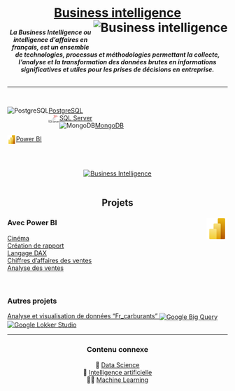 <h1 align="center"><b><a href="https://github.com/MiKL5/artificialIntelligence/blob/master/docs/other/bi">Business intelligence</a></b> <a href="https://github.com/MiKL5/"><img src="assets/bi.svg" alt="Business intelligence" align="right" height="64px"></a></h1>
<div align="center">

<!-- [Définition](https://github.com/MiKL5/artificialIntelligence/blob/master/docs/other/bi)  
- -->

<b><i>La Business Intelligence ou intelligence d’affaires en français, est un ensemble de technologies, processus et méthodologies permettant la collecte, l’analyse et la transformation des données brutes en informations significatives et utiles pour les prises de décisions en entreprise.</i></b><br><br></div>
___

<br>

[PostgreSQL](https://github.com/MiKL5/PostgreSQL) <a href="https://github.com/MiKL5/PostgreSQL"> <img src="https://upload.wikimedia.org/wikipedia/commons/2/29/Postgresql_elephant.svg" alt="PostgreSQL" align="left" height="20px"> </a>  
[SQL Server](https://github.com/MiKL5/SQLserver) <a href="https://github.com/MiKL5/SQLserver"> <img src="assets/Microsoft_SQL_Server.svg" alt="SQL Server" align="left" height="20px"> </a>  
[MongoDB](https://github.com/MiKL5/MongoDB) <a href="https://github.com/MiKL5/MongoDB"> <img src="assets/mongodb_original_logo_icon_146424.svg" alt="MongoDB" align="left" height="20px"> </a>  


[Power BI](https://github.com/MiKL5/PowerBI) <a href="https://github.com/MiKL5/PowerBI"> <img src="https://github.com/MiKL5/PowerBI/raw/master/assets/power_Bi.svg" alt="Power BI" align="left" height="20px"> </a>  
<!-- [Google Big Query](projects/sp98) <a href=""> <img src="https://www.gstatic.com/bricks/image/d1a2346b57ea1c97bc4f8f01f289620f45c33d66bcd5b1372252fce3533cae4a.svg" alt="Google Big Query" align="left" height="20px"> </a>  
[Locker Studio](projects/sp98) <a href=""> <img src="https://www.gstatic.com/analytics-lego/svg/ic_looker_studio.svg" alt="Google Lokker Studio" align="left" height="20px"> </a>   -->

<br><div align="center"><br>
<a href="docs"><img src="assets/bidw.jpg" alt="Business Intelligence" width="400"></a><br><br><h2><b>Projets</b></h2>
<h3 align="left">Avec Power BI<a href="https://github.com/MiKL5/PowerBI"><img align="right" src="https://github.com/MiKL5/PowerBI/raw/master/assets/power_Bi.svg" alt="Power BI" height="48px"></a></h3></div> 

[Cinéma](https://github.com/MiKL5/PowerBI/tree/master/3_cinema)  
[Création de rapport](https://github.com/MiKL5/PowerBI/tree/master/6_rapportCinema)  
[Langage DAX](https://github.com/MiKL5/PowerBI/tree/master/8_tpDax)  
[Chiffres d’affaires des ventes](https://github.com/MiKL5/PowerBI/blob/master/9_tpVentes)  
[Analyse des ventes](https://github.com/MiKL5/PowerBI/blob/master/10_tpVentes1)  
<br><br>

<h3>Autres projets</h3> 
<a href="projects/sp98">Analyse et visualisation de données “Fr_carburants” <img src="https://www.gstatic.com/bricks/image/d1a2346b57ea1c97bc4f8f01f289616f45c33d66bcd5b1372252fce3533cae4a.svg" alt="Google Big Query" align="center" height="20px"> <img src="https://www.gstatic.com/analytics-lego/svg/ic_looker_studio.svg" alt="Google Lokker Studio" align="center" height="20px"> </a>  

<!-- <br><div align="center"><h3><a href="docs" alt="Documentation">Documentation</a></h3><br> -->
___
<div align="center"><h3><b>Contenu connexe</b></h3>

🧠 [Data Science](https://github.com/MiKL5/DS)  
🤖 [Intelligence artificielle](https://github.com/MiKL5/Artificial_Intelligence/)  
🤖🧠 [Machine Learning](https://github.com/MiKL5/machineLearning)  
<!-- 🤖📶 [IOT and AIoT](https://github.com/MiKL5/aiot)  -->
<!-- 🤖 [Robotique](https://github.com/MiKL5/robotics)   -->